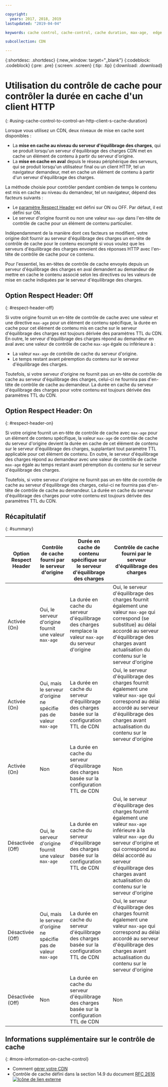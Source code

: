 ```yaml
---

copyright:
  years: 2017, 2018, 2019
lastupdated: "2019-04-04"

keywords: cache control, cache-control, cache duration, max-age,  edge server, edge-level, respect header, HTTP client

subcollection: CDN

---
```


{:shortdesc: .shortdesc}
{:new_window: target="_blank"}
{:codeblock: .codeblock}
{:pre: .pre}
{:screen: .screen}
{:tip: .tip}
{:download: .download}

# Utilisation du contrôle de cache pour contrôler la durée en cache d'un client HTTP
{: #using-cache-control-to-control-an-http-client-s-cache-duration}

Lorsque vous utilisez un CDN, deux niveaux de mise en cache sont disponibles :

  * La **mise en cache au niveau du serveur d'équilibrage des charges**, qui se produit lorsqu'un serveur d'équilibrage des charges CDN met en cache un élément de contenu à partir du serveur d'origine.
  * La **mise en cache en aval** depuis le réseau périphérique des serveurs, qui se produit lorsqu'un utilisateur final ou un client HTTP, tel un navigateur demandeur, met en cache un élément de contenu à partir d'un serveur d'équilibrage des charges.

La méthode choisie pour contrôler pendant combien de temps le contenu est mis en cache au niveau du demandeur, tel un navigateur, dépend des facteurs suivants :

  * Le [paramètre Respect Header](/docs/infrastructure/CDN?topic=CDN-manage-your-cdn#updating-cdn-configuration-details) est défini sur ON ou OFF. Par défaut, il est défini sur ON.
  * Le serveur d'origine fournit ou non une valeur `max-age` dans l'en-tête de contrôle de cache pour un élément de contenu particulier. 

Indépendamment de la manière dont ces facteurs se modifient, votre origine doit fournir au serveur d'équilibrage des charges un en-tête de contrôle de cache pour le contenu escompté si vous voulez que les serveurs d'équilibrage des charges envoient des réponses HTTP avec l'en-tête de contrôle de cache pour ce contenu.

Pour l'essentiel, les en-têtes de contrôle de cache envoyés depuis un serveur d'équilibrage des charges en aval demandent au demandeur de mettre en cache le contenu associé selon les directives ou les valeurs de mise en cache indiquées par le serveur d'équilibrage des charges.

## Option Respect Header: Off
{: #respect-header-off}

Si votre origine fournit un en-tête de contrôle de cache avec une valeur et une directive `max-age` pour un élément de contenu spécifique, la durée en cache pour cet élément de contenu mis en cache sur le serveur d'équilibrage des charges est toujours dérivée des paramètres TTL du CDN. En outre, le serveur d'équilibrage des charges répond au demandeur en aval avec une valeur de contrôle de cache `max-age` égale ou inférieure à :
  * La valeur `max-age` de contrôle de cache du serveur d'origine.
  * Le temps restant avant péremption du contenu sur le serveur d'équilibrage des charges.

Toutefois, si votre serveur d'origine ne fournit pas un en-tête de contrôle de cache au serveur d'équilibrage des charges, celui-ci ne fournira pas d'en-tête de contrôle de cache au demandeur. La durée en cache du serveur d'équilibrage des charges pour votre contenu est toujours dérivée des paramètres TTL du CDN.

## Option Respect Header: On
{: #respect-header-on}

Si votre origine fournit un en-tête de contrôle de cache avec `max-age` pour un élément de contenu spécifique, la valeur `max-age` de contrôle de cache du serveur d'origine devient la durée en cache de cet élément de contenu sur le serveur d'équilibrage des charges, supplantant tout paramètre TTL applicable pour cet élément de contenu. En outre, le serveur d'équilibrage des charges répond au demandeur avec une valeur de contrôle de cache `max-age` égale au temps restant avant péremption du contenu sur le serveur d'équilibrage des charges.

Toutefois, si votre serveur d'origine ne fournit pas un en-tête de contrôle de cache au serveur d'équilibrage des charges, celui-ci ne fournira pas d'en-tête de contrôle de cache au demandeur. La durée en cache du serveur d'équilibrage des charges pour votre contenu est toujours dérivée des paramètres TTL du CDN.

## Récapitulatif
{: #summary}

|Option Respect Header|Contrôle de cache fourni par le serveur d'origine|Durée en cache de contenu spécifique sur le serveur d'équilibrage des charges|Contrôle de cache fourni par le serveur d'équilibrage des charges|
|---|---|---|---|
|Activée (On)|Oui, le serveur d'origine fournit une valeur `max-age`|La durée en cache du serveur d'équilibrage des charges remplace la valeur `max-age` du serveur d'origine|Oui, le serveur d'équilibrage des charges fournit également une valeur `max-age` qui correspond (se substitue) au délai accordé au serveur d'équilibrage des charges avant actualisation du contenu sur le serveur d'origine|
|Activée (On)|Oui, mais le serveur d'origine ne spécifie pas de valeur `max-age`|La durée en cache du serveur d'équilibrage des charges basée sur la configuration TTL de CDN|Oui, le serveur d'équilibrage des charges fournit également une valeur `max-age` qui correspond au délai accordé au serveur d'équilibrage des charges avant actualisation du contenu sur le serveur d'origine|
|Activée (On)|Non|La durée en cache du serveur d'équilibrage des charges basée sur la configuration TTL de CDN|Non|
|Désactivée (Off)|Oui, le serveur d'origine fournit une valeur `max-age`|La durée en cache du serveur d'équilibrage des charges basée sur la configuration TTL de CDN|Oui, le serveur d'équilibrage des charges fournit également une valeur `max-age` inférieure à la valeur `max-age` du serveur d'origine et qui correspond au délai accordé au serveur d'équilibrage des charges avant actualisation du contenu sur le serveur d'origine|
|Désactivée (Off)|Oui, mais le serveur d'origine ne spécifie pas de valeur `max-age`|La durée en cache du serveur d'équilibrage des charges basée sur la configuration TTL de CDN|Oui, le serveur d'équilibrage des charges fournit également une valeur `max-age` qui correspond au délai accordé au serveur d'équilibrage des charges avant actualisation du contenu sur le serveur d'origine|
|Désactivée (Off)|Non|La durée en cache du serveur d'équilibrage des charges basée sur la configuration TTL de CDN|Non|

## Informations supplémentaire sur le contrôle de cache
{: #more-information-on-cache-control}

* Comment [gérer votre CDN](/docs/infrastructure/CDN?topic=CDN-manage-your-cdn)
* Contrôle de cache défini dans la section 14.9 du document [RFC 2616 ![Icône de lien externe](../../icons/launch-glyph.svg "Icône de lien externe")](https://www.ietf.org/rfc/rfc2616.txt)
